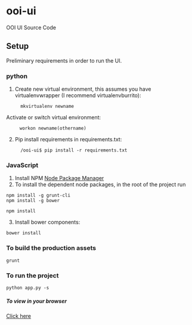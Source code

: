 ooi-ui
======

OOI UI Source Code

## Setup 
Preliminary requirements in order to run the UI.
### python
1. Create new virtual environment, this assumes you have virtualenvwrapper (I recommend virtualenvburrito): 
         
         mkvirtualenv newname

Activate or switch virtual environment: 

         workon newname(othername) 

2. Pip install requirements in requirements.txt:

         /ooi-ui$ pip install -r requirements.txt

### JavaScript
1. Install NPM [Node Package Manager](http://nodejs.org/)
2. To install the dependent node packages, in the root of the project run
```
npm install -g grunt-cli
npm install -g bower

npm install
```

3. Install bower components:
```
bower install
```

### To build the production assets

```
grunt
```

### To run the project
```
python app.py -s
```


##### To view in your browser
[Click here](http://localhost:5000/)
 
